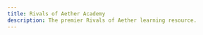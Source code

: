 ```yaml
---
title: Rivals of Aether Academy
description: The premier Rivals of Aether learning resource.
---
```


